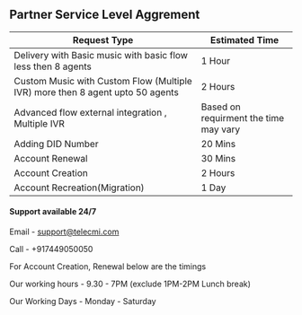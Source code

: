 ## Partner Service Level Aggrement

| Request Type | Estimated Time         |
| ---          | ---                    |
| Delivery with Basic music with basic flow less then 8 agents | 1 Hour  |
| Custom Music with Custom Flow (Multiple IVR) more then 8 agent upto 50 agents | 2 Hours |
| Advanced flow external integration , Multiple IVR | Based on requirment the time may vary |
| Adding DID Number | 20 Mins |
| Account Renewal   | 30 Mins |
| Account Creation  | 2 Hours  | 
| Account Recreation(Migration)| 1 Day   | 



#### Support available 24/7

Email - support@telecmi.com

Call - +917449050050

For Account Creation, Renewal below are the timings

Our working hours -  9.30 - 7PM (exclude 1PM-2PM Lunch break)

Our Working Days - Monday - Saturday